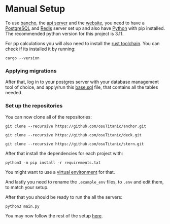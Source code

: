 
# Manual Setup

To use [bancho](https://github.com/osuTitanic/anchor), the [api server](https://github.com/osuTitanic/deck) and the [website](https://github.com/osuTitanic/stern), you need to have a [PostgreSQL](https://www.postgresql.org/) and [Redis](https://redis.io/) server set up and also have [Python](https://www.python.org/) with pip installed. The recommended python version for this project is 3.11.

For pp calculations you will also need to install the [rust toolchain](https://rustup.rs/).
You can check if its installed it by running:

```shell
cargo --version
```

### Applying migrations

After that, log in to your postgres server with your database management tool of choice, and apply/run this [base.sql](https://github.com/osuTitanic/titanic/blob/main/migrations/base.sql) file, that contains all the tables needed.

### Set up the repositories

You can now clone all of the repositories:

```shell
git clone --recursive https://github.com/osuTitanic/anchor.git
```

```shell
git clone --recursive https://github.com/osuTitanic/deck.git
```

```shell
git clone --recursive https://github.com/osuTitanic/stern.git
```

After that install the dependencies for each project with:

```shell
python3 -m pip install -r requirements.txt
```

You might want to use a [virtual environment](https://docs.python.org/3/tutorial/venv.html) for that.

And lastly you need to rename the `.example_env` files, to `.env` and edit them, to match your setup.

After that you should be ready to run the all the servers:

```shell
python3 main.py
```

You may now follow the rest of the setup [here](https://github.com/osuTitanic/titanic#adding-beatmaps).

